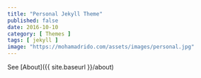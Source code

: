 ```yaml
---
title: "Personal Jekyll Theme"
published: false
date: 2016-10-10
category: [ Themes ]
tags: [ jekyll ]
image: "https://mohamadrido.com/assets/images/personal.jpg"
---
```

See [About]({{ site.baseurl }}/about)
<br />
